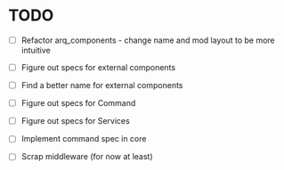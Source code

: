 # TODO
- [ ] Refactor arq_components - change name and mod layout to be more intuitive

- [ ] Figure out specs for external components
- [ ] Find a better name for external components 

- [ ] Figure out specs for Command
- [ ] Figure out specs for Services

- [ ] Implement command spec in core

- [ ] Scrap middleware (for now at least)
